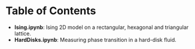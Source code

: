 # Table of Contents

- **Ising.ipynb**: Ising 2D model on a rectangular, hexagonal and triangular lattice.
- **HardDisks.ipynb**: Measuring phase transition in a hard-disk fluid.
